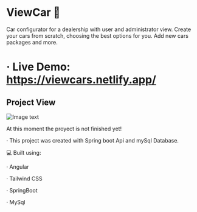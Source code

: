# ViewCar 🚕

Car configurator for a dealership with user and administrator view. Create your cars from scratch, choosing the best options for you. Add new cars packages and more.

# · Live Demo: https://viewcars.netlify.app/

## Project View

![Image text](https://github.com/LucasHerrero/ViewCarFront/blob/main/AdmEdit.png)

At this moment the proyect is not finished yet!

· This project was created with Spring boot Api and mySql Database.

💻 Built using:

· Angular

· Tailwind CSS

· SpringBoot

· MySql
